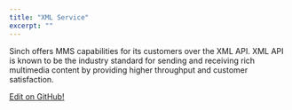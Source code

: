 ```yaml
---
title: "XML Service"
excerpt: ""
---
```

Sinch offers MMS capabilities for its customers over the XML API. XML API is known to be the industry standard for sending and receiving rich multimedia content by providing higher throughput and customer satisfaction.

<a class="gitbutton pill" target="_blank" href="https://github.com/sinch/docs/blob/master/docs/mms/xml-service.md"><span class="fab fa-github"></span>Edit on GitHub!</a>